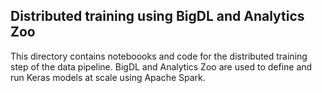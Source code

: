 ## Distributed training using BigDL and Analytics Zoo

This directory contains noteboooks and code for the distributed training step of the data pipeline.
BigDL and Analytics Zoo are used to define and run Keras models at scale using Apache Spark.
